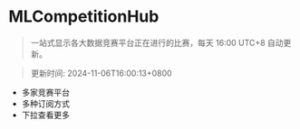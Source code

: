 # MLCompetitionHub

> 一站式显示各大数据竞赛平台正在进行的比赛，每天 16:00 UTC+8 自动更新。
  
> 更新时间: 2024-11-06T16:00:13+0800 

* 多家竞赛平台
* 多种订阅方式
* 下拉查看更多